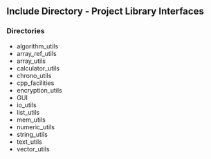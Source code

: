 ## Include Directory - Project Library Interfaces

### Directories
* algorithm\_utils
* array\_ref\_utils
* array\_utils
* calculator\_utils
* chrono\_utils
* cpp\_facilities
* encryption\_utils
* GUI
* io\_utils
* list\_utils
* mem\_utils
* numeric\_utils
* string\_utils
* text\_utils
* vector\_utils
